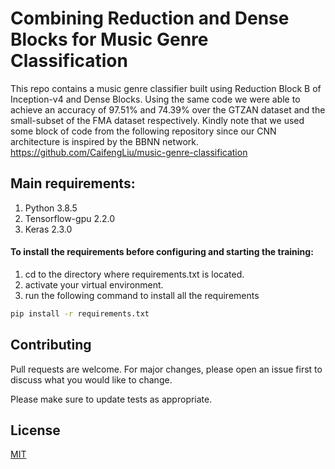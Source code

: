 # Combining Reduction and Dense Blocks for Music Genre Classification
This repo contains a music genre classifier built using Reduction Block B of Inception-v4 and Dense Blocks. Using the same code we were able to achieve an accuracy of 97.51% and 74.39% over the GTZAN dataset and the small-subset of the FMA dataset respectively.
Kindly note that we used some block of code from the following repository since our CNN architecture is inspired by the BBNN network.
https://github.com/CaifengLiu/music-genre-classification

## Main requirements:
  1. Python 3.8.5
  2. Tensorflow-gpu 2.2.0
  3. Keras 2.3.0 

#### To install the requirements before configuring and starting the training:
  1. cd to the directory where requirements.txt is located.
  2. activate your virtual environment.
  3. run the following command to install all the requirements
  
```bash
pip install -r requirements.txt
```
## Contributing
Pull requests are welcome. For major changes, please open an issue first to discuss what you would like to change.

Please make sure to update tests as appropriate.

## License
[MIT](https://choosealicense.com/licenses/mit/)
